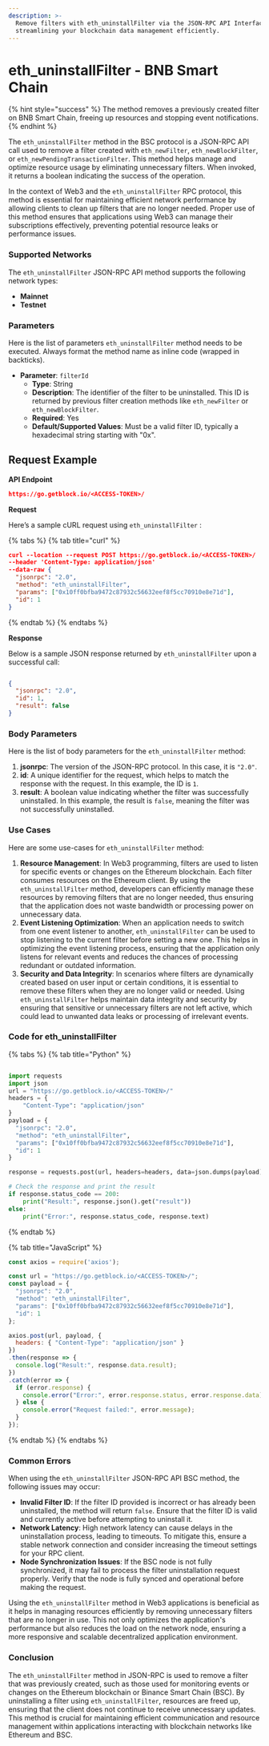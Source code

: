 ```yaml
---
description: >-
  Remove filters with eth_uninstallFilter via the JSON-RPC API Interface on BSC,
  streamlining your blockchain data management efficiently.
---
```


# eth\_uninstallFilter - BNB Smart Chain

{% hint style="success" %}
The method removes a previously created filter on BNB Smart Chain, freeing up resources and stopping event notifications.
{% endhint %}

The `eth_uninstallFilter` method in the BSC protocol is a JSON-RPC API call used to remove a filter created with `eth_newFilter`, `eth_newBlockFilter`, or `eth_newPendingTransactionFilter`. This method helps manage and optimize resource usage by eliminating unnecessary filters. When invoked, it returns a boolean indicating the success of the operation.

In the context of Web3 and the `eth_uninstallFilter` RPC protocol, this method is essential for maintaining efficient network performance by allowing clients to clean up filters that are no longer needed. Proper use of this method ensures that applications using Web3 can manage their subscriptions effectively, preventing potential resource leaks or performance issues.

### Supported Networks

The `eth_uninstallFilter` JSON-RPC API method supports the following network types:

* **Mainnet**
* **Testnet**

### Parameters

Here is the list of parameters `eth_uninstallFilter` method needs to be executed. Always format the method name as inline code (wrapped in backticks).

* **Parameter**: `filterId`
  * **Type**: String
  * **Description**: The identifier of the filter to be uninstalled. This ID is returned by previous filter creation methods like `eth_newFilter` or `eth_newBlockFilter`.
  * **Required**: Yes
  * **Default/Supported Values**: Must be a valid filter ID, typically a hexadecimal string starting with "0x".

## Request Example

**API Endpoint**

```json
https://go.getblock.io/<ACCESS-TOKEN>/
```

**Request**

Here’s a sample cURL request using `eth_uninstallFilter` :

{% tabs %}
{% tab title="curl" %}
```json
curl --location --request POST https://go.getblock.io/<ACCESS-TOKEN>/
--header 'Content-Type: application/json' 
--data-raw {
  "jsonrpc": "2.0",
  "method": "eth_uninstallFilter",
  "params": ["0x10ff0bfba9472c87932c56632eef8f5cc70910e8e71d"],
  "id": 1
}
```
{% endtab %}
{% endtabs %}

**Response**

Below is a sample JSON response returned by `eth_uninstallFilter` upon a successful call:

```json

{
  "jsonrpc": "2.0",
  "id": 1,
  "result": false
}

```

### Body Parameters

Here is the list of body parameters for the `eth_uninstallFilter` method:

1. **jsonrpc**: The version of the JSON-RPC protocol. In this case, it is `"2.0"`.
2. **id**: A unique identifier for the request, which helps to match the response with the request. In this example, the ID is `1`.
3. **result**: A boolean value indicating whether the filter was successfully uninstalled. In this example, the result is `false`, meaning the filter was not successfully uninstalled.

### Use Cases

Here are some use-cases for `eth_uninstallFilter` method:

1. **Resource Management**: In Web3 programming, filters are used to listen for specific events or changes on the Ethereum blockchain. Each filter consumes resources on the Ethereum client. By using the `eth_uninstallFilter` method, developers can efficiently manage these resources by removing filters that are no longer needed, thus ensuring that the application does not waste bandwidth or processing power on unnecessary data.
2. **Event Listening Optimization**: When an application needs to switch from one event listener to another, `eth_uninstallFilter` can be used to stop listening to the current filter before setting a new one. This helps in optimizing the event listening process, ensuring that the application only listens for relevant events and reduces the chances of processing redundant or outdated information.
3. **Security and Data Integrity**: In scenarios where filters are dynamically created based on user input or certain conditions, it is essential to remove these filters when they are no longer valid or needed. Using `eth_uninstallFilter` helps maintain data integrity and security by ensuring that sensitive or unnecessary filters are not left active, which could lead to unwanted data leaks or processing of irrelevant events.

### Code for eth\_uninstallFilter

{% tabs %}
{% tab title="Python" %}
```python

import requests
import json
url = "https://go.getblock.io/<ACCESS-TOKEN>/"
headers = {
    "Content-Type": "application/json"
}
payload = {
  "jsonrpc": "2.0",
  "method": "eth_uninstallFilter",
  "params": ["0x10ff0bfba9472c87932c56632eef8f5cc70910e8e71d"],
  "id": 1
}

response = requests.post(url, headers=headers, data=json.dumps(payload))

# Check the response and print the result
if response.status_code == 200:
    print("Result:", response.json().get("result"))
else:
    print("Error:", response.status_code, response.text)

```
{% endtab %}

{% tab title="JavaScript" %}
```javascript
const axios = require('axios');

const url = "https://go.getblock.io/<ACCESS-TOKEN>/";
const payload = {
  "jsonrpc": "2.0",
  "method": "eth_uninstallFilter",
  "params": ["0x10ff0bfba9472c87932c56632eef8f5cc70910e8e71d"],
  "id": 1
};

axios.post(url, payload, {
  headers: { "Content-Type": "application/json" }
})
.then(response => {
  console.log("Result:", response.data.result);
})
.catch(error => {
  if (error.response) {
    console.error("Error:", error.response.status, error.response.data);
  } else {
    console.error("Request failed:", error.message);
  }
});
```
{% endtab %}
{% endtabs %}

### Common Errors

When using the `eth_uninstallFilter` JSON-RPC API BSC method, the following issues may occur:

* **Invalid Filter ID**: If the filter ID provided is incorrect or has already been uninstalled, the method will return `false`. Ensure that the filter ID is valid and currently active before attempting to uninstall it.
* **Network Latency**: High network latency can cause delays in the uninstallation process, leading to timeouts. To mitigate this, ensure a stable network connection and consider increasing the timeout settings for your RPC client.
* **Node Synchronization Issues**: If the BSC node is not fully synchronized, it may fail to process the filter uninstallation request properly. Verify that the node is fully synced and operational before making the request.

Using the `eth_uninstallFilter` method in Web3 applications is beneficial as it helps in managing resources efficiently by removing unnecessary filters that are no longer in use. This not only optimizes the application's performance but also reduces the load on the network node, ensuring a more responsive and scalable decentralized application environment.

### Conclusion

The `eth_uninstallFilter` method in JSON-RPC is used to remove a filter that was previously created, such as those used for monitoring events or changes on the Ethereum blockchain or Binance Smart Chain (BSC). By uninstalling a filter using `eth_uninstallFilter`, resources are freed up, ensuring that the client does not continue to receive unnecessary updates. This method is crucial for maintaining efficient communication and resource management within applications interacting with blockchain networks like Ethereum and BSC.
